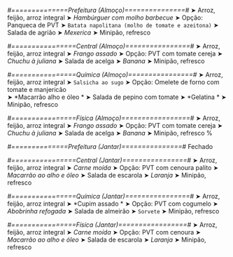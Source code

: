 
*#==============Prefeitura (Almoço)===============#*
➤ Arroz, feijão, arroz integral
➤ *Hambúrguer com molho barbecue*
➤ Opção: Panqueca de PVT
➤ `Batata napolitana (molho de tomate e azeitona)`
➤ Salada de agrião
➤ *Mexerica*
➤ Minipão, refresco

*#================Central (Almoço)================#*
➤ Arroz, feijão, arroz integral
➤ *Frango assado*
➤ Opção: PVT com tomate cereja
➤ *Chuchu à juliana*
➤ Salada de acelga
➤ *Banana*
➤ Minipão, refresco

*#================Química (Almoço)================#*
➤ Arroz, feijão, arroz integral
➤ `Salsicha ao sugo`
➤ Opção: Omelete de forno com tomate e manjericão    
➤ *Macarrão alho e óleo *
➤ Salada de pepino com tomate 
➤ *Gelatina   *
➤ Minipão, refresco

*#================Física (Almoço)=================#*
➤ Arroz, feijão, arroz integral
➤ *Frango assado*
➤ Opção: PVT com tomate cereja
➤ *Chuchu à juliana*
➤ Salada de acelga
➤ *Banana*
➤ Minipão, refresco
%

*#==============Prefeitura (Jantar)===============#*
Fechado

*#================Central (Jantar)================#*
➤ Arroz, feijão, arroz integral
➤ *Carne moída*
➤ Opção: PVT com cenoura palito
➤ *Macarrão ao alho e óleo*
➤ Salada de escarola
➤ *Laranja*
➤ Minipão, refresco

*#================Química (Jantar)================#*
➤ Arroz, feijão, arroz integral
➤ *Cupim assado *
➤ Opção: PVT com cogumelo 
➤ *Abobrinha refogada*
➤ Salada de almeirão 
➤ `Sorvete`
➤ Minipão, refresco

*#================Física (Jantar)=================#*
➤ Arroz, feijão, arroz integral
➤ *Carne moída*
➤ Opção: PVT com cenoura
➤ *Macarrão ao alho e óleo*
➤ Salada de escarola
➤ *Laranja*
➤ Minipão, refresco
